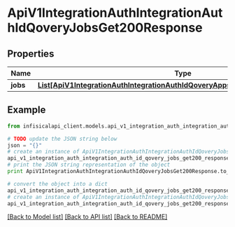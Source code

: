 # ApiV1IntegrationAuthIntegrationAuthIdQoveryJobsGet200Response


## Properties
Name | Type | Description | Notes
------------ | ------------- | ------------- | -------------
**jobs** | [**List[ApiV1IntegrationAuthIntegrationAuthIdQoveryAppsGet200ResponseAppsInner]**](ApiV1IntegrationAuthIntegrationAuthIdQoveryAppsGet200ResponseAppsInner.md) |  | 

## Example

```python
from infisicalapi_client.models.api_v1_integration_auth_integration_auth_id_qovery_jobs_get200_response import ApiV1IntegrationAuthIntegrationAuthIdQoveryJobsGet200Response

# TODO update the JSON string below
json = "{}"
# create an instance of ApiV1IntegrationAuthIntegrationAuthIdQoveryJobsGet200Response from a JSON string
api_v1_integration_auth_integration_auth_id_qovery_jobs_get200_response_instance = ApiV1IntegrationAuthIntegrationAuthIdQoveryJobsGet200Response.from_json(json)
# print the JSON string representation of the object
print ApiV1IntegrationAuthIntegrationAuthIdQoveryJobsGet200Response.to_json()

# convert the object into a dict
api_v1_integration_auth_integration_auth_id_qovery_jobs_get200_response_dict = api_v1_integration_auth_integration_auth_id_qovery_jobs_get200_response_instance.to_dict()
# create an instance of ApiV1IntegrationAuthIntegrationAuthIdQoveryJobsGet200Response from a dict
api_v1_integration_auth_integration_auth_id_qovery_jobs_get200_response_from_dict = ApiV1IntegrationAuthIntegrationAuthIdQoveryJobsGet200Response.from_dict(api_v1_integration_auth_integration_auth_id_qovery_jobs_get200_response_dict)
```
[[Back to Model list]](../README.md#documentation-for-models) [[Back to API list]](../README.md#documentation-for-api-endpoints) [[Back to README]](../README.md)


